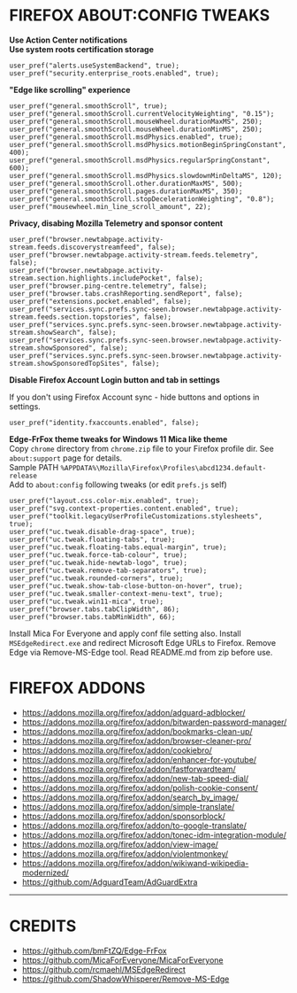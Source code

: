 # FIREFOX ABOUT:CONFIG TWEAKS

**Use Action Center notifications** <br/>
**Use system roots certification storage**
```
user_pref("alerts.useSystemBackend", true);
user_pref("security.enterprise_roots.enabled", true);
```

**"Edge like scrolling" experience**

```
user_pref("general.smoothScroll", true);
user_pref("general.smoothScroll.currentVelocityWeighting", "0.15");
user_pref("general.smoothScroll.mouseWheel.durationMaxMS", 250);
user_pref("general.smoothScroll.mouseWheel.durationMinMS", 250);
user_pref("general.smoothScroll.msdPhysics.enabled", true);
user_pref("general.smoothScroll.msdPhysics.motionBeginSpringConstant", 400);
user_pref("general.smoothScroll.msdPhysics.regularSpringConstant", 600);
user_pref("general.smoothScroll.msdPhysics.slowdownMinDeltaMS", 120);
user_pref("general.smoothScroll.other.durationMaxMS", 500);
user_pref("general.smoothScroll.pages.durationMaxMS", 350);
user_pref("general.smoothScroll.stopDecelerationWeighting", "0.8");
user_pref("mousewheel.min_line_scroll_amount", 22);
```

**Privacy, disabing Mozilla Telemetry and sponsor content**

```
user_pref("browser.newtabpage.activity-stream.feeds.discoverystreamfeed", false);
user_pref("browser.newtabpage.activity-stream.feeds.telemetry", false);
user_pref("browser.newtabpage.activity-stream.section.highlights.includePocket", false);
user_pref("browser.ping-centre.telemetry", false);
user_pref("browser.tabs.crashReporting.sendReport", false);
user_pref("extensions.pocket.enabled", false);
user_pref("services.sync.prefs.sync-seen.browser.newtabpage.activity-stream.feeds.section.topstories", false);
user_pref("services.sync.prefs.sync-seen.browser.newtabpage.activity-stream.showSearch", false);
user_pref("services.sync.prefs.sync-seen.browser.newtabpage.activity-stream.showSponsored", false);
user_pref("services.sync.prefs.sync-seen.browser.newtabpage.activity-stream.showSponsoredTopSites", false);
```

**Disable Firefox Account Login button and tab in settings**

If you don't using Firefox Account sync - hide buttons and options in settings. 
```
user_pref("identity.fxaccounts.enabled", false);
```

**Edge-FrFox theme tweaks for Windows 11 Mica like theme** <br/>
Copy `chrome` directory from `chrome.zip` file to your Firefox profile dir. See `about:support` page for details. <br/>
Sample PATH `%APPDATA%\Mozilla\Firefox\Profiles\abcd1234.default-release` <br/>
Add to `about:config` following tweaks (or edit `prefs.js` self)
```
user_pref("layout.css.color-mix.enabled", true);
user_pref("svg.context-properties.content.enabled", true);
user_pref("toolkit.legacyUserProfileCustomizations.stylesheets", true);
user_pref("uc.tweak.disable-drag-space", true);
user_pref("uc.tweak.floating-tabs", true);
user_pref("uc.tweak.floating-tabs.equal-margin", true);
user_pref("uc.tweak.force-tab-colour", true);
user_pref("uc.tweak.hide-newtab-logo", true);
user_pref("uc.tweak.remove-tab-separators", true);
user_pref("uc.tweak.rounded-corners", true);
user_pref("uc.tweak.show-tab-close-button-on-hover", true);
user_pref("uc.tweak.smaller-context-menu-text", true);
user_pref("uc.tweak.win11-mica", true);
user_pref("browser.tabs.tabClipWidth", 86);
user_pref("browser.tabs.tabMinWidth", 66);
```

Install Mica For Everyone and apply conf file setting also. 
Install `MSEdgeRedirect.exe` and redirect Microsoft Edge URLs to Firefox. 
Remove Edge via Remove-MS-Edge tool. Read README.md from zip before use.


# FIREFOX ADDONS

- https://addons.mozilla.org/firefox/addon/adguard-adblocker/
- https://addons.mozilla.org/firefox/addon/bitwarden-password-manager/
- https://addons.mozilla.org/firefox/addon/bookmarks-clean-up/
- https://addons.mozilla.org/firefox/addon/browser-cleaner-pro/
- https://addons.mozilla.org/firefox/addon/cookiebro/
- https://addons.mozilla.org/firefox/addon/enhancer-for-youtube/
- https://addons.mozilla.org/firefox/addon/fastforwardteam/
- https://addons.mozilla.org/firefox/addon/new-tab-speed-dial/
- https://addons.mozilla.org/firefox/addon/polish-cookie-consent/
- https://addons.mozilla.org/firefox/addon/search_by_image/
- https://addons.mozilla.org/firefox/addon/simple-translate/
- https://addons.mozilla.org/firefox/addon/sponsorblock/
- https://addons.mozilla.org/firefox/addon/to-google-translate/
- https://addons.mozilla.org/firefox/addon/tonec-idm-integration-module/
- https://addons.mozilla.org/firefox/addon/view-image/
- https://addons.mozilla.org/firefox/addon/violentmonkey/
- https://addons.mozilla.org/firefox/addon/wikiwand-wikipedia-modernized/
- https://github.com/AdguardTeam/AdGuardExtra

<hr/>

# CREDITS

- https://github.com/bmFtZQ/Edge-FrFox
- https://github.com/MicaForEveryone/MicaForEveryone
- https://github.com/rcmaehl/MSEdgeRedirect
- https://github.com/ShadowWhisperer/Remove-MS-Edge
